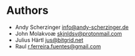 <!--
  - SPDX-FileCopyrightText: 2024 Nextcloud GmbH and Nextcloud contributors
  - SPDX-License-Identifier: AGPL-3.0-or-later
-->

# Authors

- Andy Scherzinger <info@andy-scherzinger.de>
- John Molakvoæ <skjnldsv@protonmail.com>
- Julius Härtl <jus@bitgrid.net>
- Raul <r.ferreira.fuentes@gmail.com>
